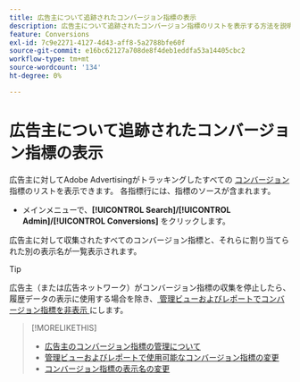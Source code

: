 ```yaml
---
title: 広告主について追跡されたコンバージョン指標の表示
description: 広告主について追跡されたコンバージョン指標のリストを表示する方法を説明します。
feature: Conversions
exl-id: 7c9e2271-4127-4d43-aff8-5a2788bfe60f
source-git-commit: e16bc62127a708de8f4deb1eddfa53a14405cbc2
workflow-type: tm+mt
source-wordcount: '134'
ht-degree: 0%

---
```


# 広告主について追跡されたコンバージョン指標の表示

広告主に対してAdobe Advertisingがトラッキングしたすべての [ コンバージョン ](/help/search-social-commerce/glossary.md#c-d) 指標のリストを表示できます。 各指標行には、指標のソースが含まれます。

* メインメニューで、**[!UICONTROL Search]/[!UICONTROL Admin]/[!UICONTROL Conversions]** をクリックします。

広告主に対して収集されたすべてのコンバージョン指標と、それらに割り当てられた別の表示名が一覧表示されます。

>[!TIP]
>
>広告主（または広告ネットワーク）がコンバージョン指標の収集を停止したら、履歴データの表示に使用する場合を除き、[ 管理ビューおよびレポートでコンバージョン指標を非表示 ](conversion-metric-edit-available.md) にします。

>[!MORELIKETHIS]
>
>* [ 広告主のコンバージョン指標の管理について ](conversion-metric-about.md)
>* [ 管理ビューおよびレポートで使用可能なコンバージョン指標の変更 ](conversion-metric-edit-available.md)
>* [ コンバージョン指標の表示名の変更 ](conversion-metric-edit-display-name.md)

